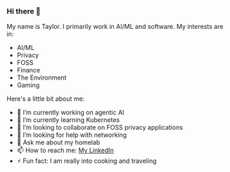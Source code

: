### Hi there 👋

My name is Taylor. I primarily work in AI/ML and software. My interests are in:

- AI/ML
- Privacy
- FOSS
- Finance
- The Environment
- Gaming

Here's a little bit about me:

- 🔭 I’m currently working on agentic AI
- 🌱 I’m currently learning Kubernetes
- 👯 I’m looking to collaborate on FOSS privacy applications
- 🤔 I’m looking for help with networking
- 💬 Ask me about my homelab
- 📫 How to reach me: [My LinkedIn](https://www.linkedin.com/in/taylorreininger)
- ⚡ Fun fact: I am really into cooking and traveling
